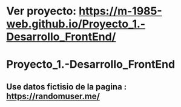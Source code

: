 # Ver proyecto: https://m-1985-web.github.io/Proyecto_1.-Desarrollo_FrontEnd/
# Proyecto_1.-Desarrollo_FrontEnd
## Use datos fictisio de la pagina : https://randomuser.me/
